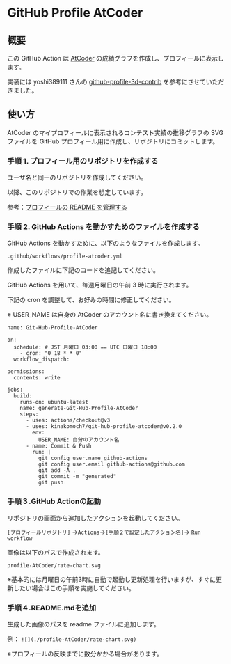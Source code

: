 # GitHub Profile AtCoder

## 概要

この GitHub Action は [AtCoder](https://atcoder.jp/?lang=ja) の成績グラフを作成し、プロフィールに表示します。

実装には yoshi389111 さんの [github-profile-3d-contrib](https://github.com/yoshi389111/github-profile-3d-contrib) を参考にさせていただきました。

## 使い方

AtCoder のマイプロフィールに表示されるコンテスト実績の推移グラフの SVG ファイルを GitHub プロフィール用に作成し、リポジトリにコミットします。

### 手順 1. プロフィール用のリポジトリを作成する

ユーザ名と同一のリポジトリを作成してください。

以降、このリポジトリでの作業を想定しています。

参考：[プロフィールの README を管理する](https://docs.github.com/ja/github/setting-up-and-managing-your-github-profile/managing-your-profile-readme)

### 手順 2. GitHub Actions を動かすためのファイルを作成する

GitHub Actions を動かすために、以下のようなファイルを作成します。

``` .github/workflows/profile-atcoder.yml ```

作成したファイルに下記のコードを追記してください。

GitHub Actions を用いて、毎週月曜日の午前 3 時に実行されます。

下記の cron を調整して、お好みの時間に修正してください。

※ USER_NAME は自身の AtCoder のアカウント名に書き換えてください。

```
name: Git-Hub-Profile-AtCoder

on:
  schedule: # JST 月曜日 03:00 == UTC 日曜日 18:00
    - cron: "0 18 * * 0"
  workflow_dispatch:

permissions:
  contents: write

jobs:
  build:
    runs-on: ubuntu-latest
    name: generate-Git-Hub-Profile-AtCoder
    steps:
      - uses: actions/checkout@v3
      - uses: kinakomoch7/git-hub-profile-atcoder@v0.2.0
        env:
          USER_NAME: 自分のアカウント名
      - name: Commit & Push
        run: |
          git config user.name github-actions
          git config user.email github-actions@github.com
          git add -A .
          git commit -m "generated"
          git push
```

### 手順３.GitHub Actionの起動

リポジトリの画面から追加したアクションを起動してください。

```[プロフィールリポジトリ]``` ->```Actions```->```[手順２で設定したアクション名]```-> ```Run workflow```

画像は以下のパスで作成されます。

```profile-AtCoder/rate-chart.svg```

※基本的には月曜日の午前3時に自動で起動し更新処理を行いますが、すぐに更新したい場合はこの手順を実施してください。

### 手順４.README.mdを追加

生成した画像のパスを readme ファイルに追加します。

例：
``` ![](./profile-AtCoder/rate-chart.svg) ```

※プロフィールの反映までに数分かかる場合があります。

